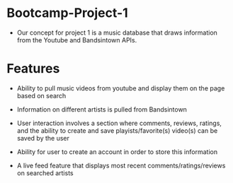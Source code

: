 # Bootcamp-Project-1
- Our concept for project 1 is a music database that draws information from the Youtube and Bandsintown APIs.

# Features

- Ability to pull music videos from youtube and display them on the page based on search

- Information on different artists is pulled from Bandsintown

- User interaction involves a section where comments, reviews, ratings, and the ability to create and save playists/favorite(s) video(s) can be saved by the user

- Ability for user to create an account in order to store this information

- A live feed feature that displays most recent comments/ratings/reviews on searched artists 
